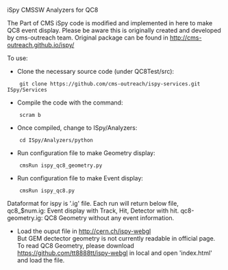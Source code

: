 iSpy CMSSW Analyzers for QC8

The Part of CMS iSpy code is modified and implemented in here to make QC8 event display. Please be aware this is originally created and developed by cms-outreach team. Original package can be found in http://cms-outreach.github.io/ispy/

To use:

* Clone the necessary source code (under QC8Test/src):

```
    git clone https://github.com/cms-outreach/ispy-services.git ISpy/Services
```

* Compile the code with the command:

```
    scram b
```

* Once compiled, change to ISpy/Analyzers:

```
    cd ISpy/Analyzers/python
```

* Run configuration file to make Geometry display:

```
    cmsRun ispy_qc8_geometry.py
```

* Run configuration file to make Event display:

```
    cmsRun ispy_qc8.py
```

Dataformat for ispy is '.ig' file. Each run will return below file,  
qc8_$num.ig: Event display with Track, Hit, Detector with hit.
qc8-geometry.ig: QC8 Geometry without any event information.

* Load the ouput file in http://cern.ch/ispy-webgl  
But GEM dectector geometry is not currently readable in official page. To read QC8 Geometry, please download https://github.com/tt8888tt/ispy-webgl in local and open 'index.html' and load the file.


